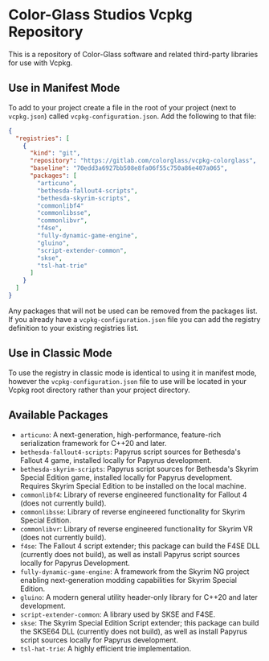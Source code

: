 # Color-Glass Studios Vcpkg Repository
This is a repository of Color-Glass software and related third-party libraries for use with Vcpkg.

## Use in Manifest Mode
To add to your project create a file in the root of your project (next to `vcpkg.json`) called
`vcpkg-configuration.json`. Add the following to that file:

```json
{
  "registries": [
    {
      "kind": "git",
      "repository": "https://gitlab.com/colorglass/vcpkg-colorglass",
      "baseline": "70edd3a6927bb508e8fa06f55c750a86e407a065",
      "packages": [
        "articuno",
        "bethesda-fallout4-scripts",
        "bethesda-skyrim-scripts",
        "commonlibf4"
        "commonlibsse",
        "commonlibvr",
        "f4se",
        "fully-dynamic-game-engine",
        "gluino",
        "script-extender-common",
        "skse",
        "tsl-hat-trie"  
      ]
    }
  ]
}
```

Any packages that will not be used can be removed from the packages list. If you already have a
`vcpkg-configuration.json` file you can add the registry definition to your existing registries list.

## Use in Classic Mode
To use the registry in classic mode is identical to using it in manifest mode, however the `vcpkg-configuration.json`
file to use will be located in your Vcpkg root directory rather than your project directory.

## Available Packages
* `articuno`: A next-generation, high-performance, feature-rich serialization framework for C++20 and later.
* `bethesda-fallout4-scripts`: Papyrus script sources for Bethesda's Fallout 4 game, installed locally for Papyrus development.
* `bethesda-skyrim-scripts`: Papyrus script sources for Bethesda's Skyrim Special Edition game, installed locally for Papyrus development.
  Requires Skyrim Special Edition to be installed on the local machine.
* `commonlibf4`: Library of reverse engineered functionality for Fallout 4 (does not currently build).
* `commonlibsse`: Library of reverse engineered functionality for Skyrim Special Edition.
* `commonlibvr`: Library of reverse engineered functionality for Skyrim VR (does not currently build).
* `f4se`: The Fallout 4 script extender; this package can build the F4SE DLL (currently does not build), as well as install Papyrus script
  sources locally for Papyrus Development.
* `fully-dynamic-game-engine`: A framework from the Skyrim NG project enabling next-generation modding capabilities for Skyrim Special Edition.
* `gluino`: A modern general utility header-only library for C++20 and later development.
* `script-extender-common`: A library used by SKSE and F4SE.
* `skse`: The Skyrim Special Edition Script extender; this package can build the SKSE64 DLL (currently does not build), as well as install Papyrus
  script sources locally for Papyrus development.
* `tsl-hat-trie`: A highly efficient trie implementation.
